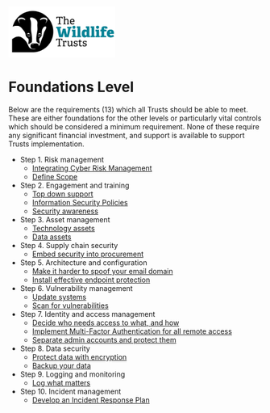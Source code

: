 <img src="/Levels/twt-logo.png" height="100">

# Foundations Level

Below are the requirements (13) which all Trusts should be able to meet.  These are either foundations for the other levels or particularly vital controls which should be considered a minimum requirement.  None of these require any significant financial investment, and support is available to support Trusts implementation.

-   Step 1. Risk management
    - [Integrating Cyber Risk Management](/1-Understand-your-risks/Step-01-Risk-Management.md#integrating-cyber-risk-management)
	- [Define Scope](/1-Understand-your-risks/Step-01-Risk-Management.md#define-scope)
-   Step 2. Engagement and training
    - [Top down support](/1-Understand-your-risks/Step-02-Engagement-and-Training.md#top-down-support)
	- [Information Security Policies](/1-Understand-your-risks/Step-02-Engagement-and-Training.md#information-security-policies)
    - [Security awareness](/1-Understand-your-risks/Step-02-Engagement-and-Training.md#security-awareness)
-   Step 3. Asset management
    - [Technology assets](/1-Understand-your-risks/Step-03-Asset-Management.md#technology-assets)
    - [Data assets](/1-Understand-your-risks/Step-03-Asset-Management.md#data-assets)
-   Step 4. Supply chain security
    - [Embed security into procurement](/1-Understand-your-risks/Step-04-Supply-Chain-Security.md#embed-security-into-procurement)
-   Step 5. Architecture and configuration
    - [Make it harder to spoof your email domain](/2-Implement-appropriate-mitigations/Step-05-Architecture-and-Configuration.md#make-it-harder-to-spoof-your-email-domain)
    - [Install effective endpoint protection](/2-Implement-appropriate-mitigations/Step-05-Architecture-and-Configuration.md#install-effective-endpoint-protection)
-   Step 6. Vulnerability management
    - [Update systems](/2-Implement-appropriate-mitigations/Step-06-Vulnerability-Management.md#update-systems)
    - [Scan for vulnerabilities](/2-Implement-appropriate-mitigations/Step-06-Vulnerability-Management.md#scan-for-vulnerabilities)
-   Step 7. Identity and access management
    - [Decide who needs access to what, and how](/2-Implement-appropriate-mitigations/Step-07-Identity-and-Access-Management.md#decide-who-needs-access-to-what-and-how)
	- [Implement Multi-Factor Authentication for all remote access](/2-Implement-appropriate-mitigations/Step-07-Identity-and-Access-Management.md#implement-multi-factor-authentication-for-all-remote-access)
	- [Separate admin accounts and protect them](/2-Implement-appropriate-mitigations/Step-07-Identity-and-Access-Management.md#separate-admin-accounts-and-protect-them)
-   Step 8. Data security
	- [Protect data with encryption](/2-Implement-appropriate-mitigations/Step-08-Data-Security.md#protect-data-with-encryption)
	- [Backup your data](/2-Implement-appropriate-mitigations/Step-08-Data-Security.md#backup-your-data)
-   Step 9. Logging and monitoring
    - [Log what matters](/3-Prepare-for-incidents/Step-09-Logging-and-monitoring.md#log-what-matters)
-   Step 10. Incident management
    - [Develop an Incident Response Plan](/3-Prepare-for-incidents/Step-10-Incident-management.md#develop-an-incident-response-plan)
